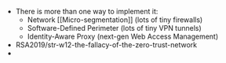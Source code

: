 - There is more than one way to implement it:
	- Network [[Micro-segmentation]] (lots of tiny firewalls)
	- Software-Defined Perimeter (lots of tiny VPN tunnels)
	- Identity-Aware Proxy (next-gen Web Access Management)
- RSA2019/str-w12-the-fallacy-of-the-zero-trust-network
-
